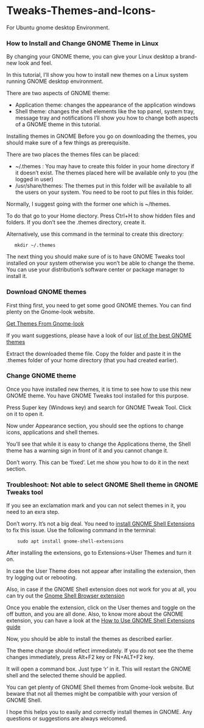 # Tweaks-Themes-and-Icons-
For Ubuntu gnome desktop Environment.

### How to Install and Change GNOME Theme in Linux


By changing your GNOME theme, you can give your Linux desktop a brand-new look and feel.

In this tutorial, I’ll show you how to install new themes on a Linux system running GNOME desktop environment.

There are two aspects of GNOME theme:

* Application theme: changes the appearance of the application windows
* Shell theme: changes the shell elements like the top panel, system tray, message tray and notifications
I’ll show you how to change both aspects of a GNOME theme in this tutorial.

Installing themes in GNOME
Before you go on downloading the themes, you should make sure of a few things as prerequisite.

There are two places the themes files can be placed:

* ~/.themes : You may have to create this folder in your home directory if it doesn’t exist. The themes placed here will be available only to you (the logged in user)
* /usr/share/themes: The themes put in this folder will be available to all the users on your system. You need to be root to put files in this folder.

Normally, I suggest going with the former one which is ~/themes.

To do that go to your Home diectory. Press Ctrl+H to show hidden files and folders. If you don’t see the .themes directory, create it.

Alternatively, use this command in the terminal to create this directory:

       mkdir ~/.themes

The next thing you should make sure of is to have GNOME Tweaks tool installed on your system otherwise you won’t be able to change the theme. You can use your distribution’s software center or package manager to install it.

### Download GNOME themes
First thing first, you need to get some good GNOME themes. You can find plenty on the Gnome-look website.

[Get Themes From Gnome-look](https://www.gnome-look.org/)

If you want suggestions, please have a look of our [list of the best GNOME themes](https://itsfoss.com/best-gtk-themes/)

Extract the downloaded theme file. Copy the folder and paste it in the .themes folder of your home directory (that you had created earlier).

### Change GNOME theme
Once you have installed new themes, it is time to see how to use this new GNOME theme. You have GNOME Tweaks tool installed for this purpose.

Press Super key (Windows key) and search for GNOME Tweak Tool. Click on it to open it.

Now under Appearance section, you should see the options to change icons, applications and shell themes.

You’ll see that while it is easy to change the Applications theme, the Shell theme has a warning sign in front of it and you cannot change it.

Don’t worry. This can be ‘fixed’. Let me show you how to do it in the next section.

### Troubleshoot: Not able to select GNOME Shell theme in GNOME Tweaks tool

If you see an exclamation mark and you can not select themes in it, you need to an exra step.

Don’t worry. It’s not a big deal. You need to [install GNOME Shell Extensions](https://itsfoss.com/gnome-shell-extensions/) to fix this issue. Use the following command in the terminal:

        sudo apt install gnome-shell-extensions

After installing the extensions, go to Extensions->User Themes and turn it on.

In case the User Theme does not appear after installing the extension, then try logging out or rebooting.

Also, in case if the GNOME Shell extension does not work for you at all, you can try out the [Gnome Shell Browser extension](https://extensions.gnome.org/)

Once you enable the extension, click on the User themes and toggle on the off button, and you are all done. Also, to know more about the GNOME extension, you can have a look at the [How to Use GNOME Shell Extensions guide](https://itsfoss.com/gnome-shell-extensions/)

Now, you should be able to install the themes as described earlier.

The theme change should reflect immediately. If you do not see the theme changes immediately, press Alt+F2 key or FN+ALT+F2 key.

It will open a command box. Just type ‘r’ in it. This will restart the GNOME shell and the selected theme should be applied.

You can get plenty of GNOME Shell themes from Gnome-look website. But beware that not all themes might be compatible with your version of GNOME Shell.

I hope this helps you to easily and correctly install themes in GNOME. Any questions or suggestions are always welcomed.
